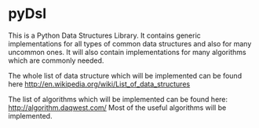 pyDsl
=====

This is a Python Data Structures Library. It contains generic implementations for all types of common data structures and also for many uncommon ones. It will also contain implementations for many algorithms which are commonly needed.

The whole list of data structure which will be implemented can be found here http://en.wikipedia.org/wiki/List_of_data_structures

The list of algorithms which will be implemented can be found here: http://algorithm.daqwest.com/
Most of the useful algorithms will be implemented.
